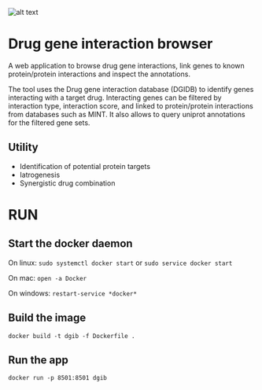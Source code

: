 ![alt text](http://url/to/img.png)
# Drug gene interaction browser 

A web application to browse drug gene interactions, link genes to known protein/protein interactions and inspect the annotations. 

The tool uses the Drug gene interaction database (DGIDB) to identify genes interacting with a target drug. 
Interacting genes can be filtered by interaction type, interaction score, and linked to protein/protein interactions from databases such as MINT. 
It also allows to query uniprot annotations for the filtered gene sets. 

## Utility
- Identification of potential protein targets 
- Iatrogenesis
- Synergistic drug combination 

# RUN 

## Start the docker daemon 

On linux: 
	```
	sudo systemctl docker start
	```
	or
	```
	sudo service docker start
	```
	
On mac: ```
	open -a Docker 
	```
	
On windows:
	```
	restart-service *docker*
	```

## Build the image 

```docker build -t dgib -f Dockerfile .```

## Run the app 
```docker run -p 8501:8501 dgib```


